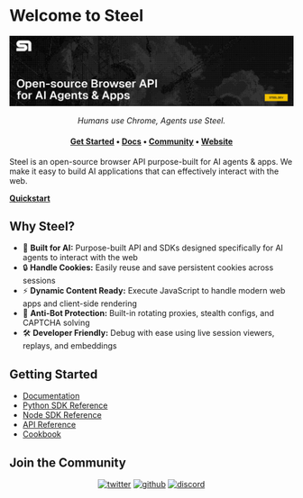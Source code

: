 # Welcome to Steel

![Steel Header](https://github.com/steel-dev/.github/blob/main/profile/github_hero.png)

<p align="center">
  <i>Humans use Chrome, Agents use Steel.</i>
</p>
<h4 align="center">
  <b><a href="https://app.steel.dev/sign-up">Get Started</a></b>
  •
  <a href="https://docs.steel.dev">Docs</a>
  •
  <a href="https://discord.gg/steel-dev">Community</a>
  •
  <a href="https://app.steel.dev">Website</a>
  </h4>

Steel is an open-source browser API purpose-built for AI agents & apps. We make it easy to build AI applications that can effectively interact with the web.

**[Quickstart](https://docs.steel.dev/overview/sessions-api/quickstart)**

## Why Steel?

- 🚀 **Built for AI:** Purpose-built API and SDKs designed specifically for AI agents to interact with the web
- 🔒 **Handle Cookies:** Easily reuse and save persistent cookies across sessions
- ⚡️ **Dynamic Content Ready:** Execute JavaScript to handle modern web apps and client-side rendering
- 💪 **Anti-Bot Protection:** Built-in rotating proxies, stealth configs, and CAPTCHA solving
- 🛠 **Developer Friendly:** Debug with ease using live session viewers, replays, and embeddings

## Getting Started

- [Documentation](https://docs.steel.dev)
- [Python SDK Reference](https://docs.steel.dev/overview/reference/python-sdk-reference)
- [Node SDK Reference](https://docs.steel.dev/overview/reference/node-sdk-reference)
- [API Reference](https://docs.steel.dev/api-reference)
- [Cookbook](https://github.com/steel-dev/steel-cookbook)

## Join the Community

<div align='center'>
<a href="https://twitter.com/steeldotdev" target="_blank">
<img src="https://img.shields.io/badge/X (Twitter)-%2300acee.svg?color=000000&style=for-the-badge&logo=x&logoColor=white" alt=twitter style="margin-bottom: 5px;"/></a>
<a href="https://github.com/steel-dev" target="_blank">
<img src="https://img.shields.io/badge/github-%2300acee.svg?color=000000&style=for-the-badge&logo=github&logoColor=white" alt=github style="margin-bottom: 5px;"/></a>
<a href="https://discord.gg/gPpvhNvc5R" target="_blank">
<img src="https://img.shields.io/badge/discord-%2300acee.svg?color=6470F3&style=for-the-badge&logo=discord&logoColor=white" alt=discord style="margin-bottom: 5px;"/></a>
</div>
